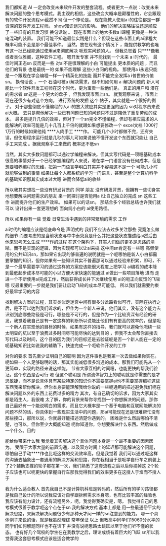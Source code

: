 我们都知道 AI 一定会改变未来软件开发的整套流程。或者更大一点说：改变未来解决问题的整个思考模式。我主观的相信，这些改变大概率是颠覆性的，它会跟现有的软件开发流程sn截然不同 但一个悖论是。 现在能教人使用a i的往往都是一群资深的软件开发工程师。 show知识诅咒的影响。 他们的解决策略往往还是顺应了一些旧有的开发习惯 换句话说 。 现在市面上的绝大多数a i课程 更像是一种油电混动的装置。 我们可能不知道最佳实践是什么？但现在这些市面上的ai课程大概率可能不会是那个最佳事件。 当然，放在现有这个情况下 ，能提供教学的也唯有这一批已经能通过使用ai来彻底解决 呃现实问题的人。 但我总觉着 只****像我或者类似雅阁，这种软件工程。 嗯开发专家 并不能找到一个未来 a i时代的。 最佳时间正态sn 反而是一些 对ai不是很理解的小白 可能提出 更本质的问题 ，而且他们的背景 也是最统一的 如果不能理解 这些小白问的视角。 那使用a i永远只能是一个跟现在学会编程一样一个精英化的技能 而并不能完全发挥a i普世的价值 sn。 换句话说 ，一个 石油可被a i解决需求，但不知如何用 a i解决问题的 新人可能比一个软件开发工程师在这个时代，更为宝贵一些他们是。 真正的用户和 潜在的需求者 sn这是一个更大的盘子 ，但我发现市面上sn。 就我观察来说 ，市面上现在还很少有对这个方向。 进行系统的发掘 这个 帖子，其实就是一个很好的例子。 对于那些彻底不懂编程的人a i的放大效应其实是更强的因为 sn对程序员来说 ai大概。 去只是帮他解决一些已有问题已知的问题只不过是降低了重复劳动的成本。 最多是提升几倍的效率，但对于一个sn完全不懂编程，但却有相应需求的人能解决的效率可能是几十几百上千倍的就跟如果想要修改一个 excel文档 1000行 1万行的时候如果他纯 ****人肉手工 ****作。 可能几个小时都做不完，还有失误，但使用程序运行就是几秒的事儿可如果说他不懂开发这个东西就只能让 自己手工来完成 。据我观察手工来做的 概率还不低sn

当然，其实大多数问题都可以通过学编程来解决。但其实写代码是一项嗯基础成本很高的事情对于一个已经掌握编程的人来说，嗯在学一门语言没有任何成本，但是想要培养编程的思维，把第一门语言学明白其实并不容易这不是一个 可能几小时就能够做到的事情 如果让每个人都系统的学习一门语言，甚至是整个计算机科学的基础知识那其实成本过大嗯 进而会降低ai的收益 

所以我其实想找一些没有研发背景的 同学 朋友 没有研发背景，但拥有一些切身实地想要解决问题需求的朋友 来一同探讨是否能用a i让自己独立的完成 sn 这些工作 进而提升他们的生产效率。 如果可以的话sn。 那结合多个经验总结也许我们就可以 设计出来一套更理想的 面向纯小白的 ai使用路径。 

所以 如果你有一些 觉着 日常生活中遇到的非常繁琐的需求 工作 

ai时代的编程应该是彻底命令是 声明式的 我们不应该去过多关注那些 究竟怎么做的细节 而要考虑的是当前状态与中中泰究竟是什么并把这些状态描述给ai然后由他来思考怎么生成 ****作的过程 在这个架构下，其实人们做的更多是思路的清晰。而不是实现的逻辑，因为实现都可以让ai来搞 这中间sn肯定有一些嗯 高频使用的公共知识sn，那如果它出现的够普遍的说明就是一个呃哪怕是新人小白都需要掌握的知识，但你如果有一些知识其实不普遍那可以通过经验来积累，即可，不是一个最早需要学习的通过这样的方案应该能很大程度上把学习 ai编程的成本降到最低起步成本尽可能的小以方便大家快速的能通过 ai做出一些项目落地 进而 走进一个不断使用ai完成工作，然后获得成长并下次继续使用 ai的呃正向反馈的飞轮嗯 哎最重要的一步就是我们要让启动飞轮的成本尽可能低。 所以我们就需要约束好最早学习的内容


找到解决方案的过程，其实类似走迷宫中间有很多分岔路看似可行，实际在执行之后，是不可以达到我们诉求的，但作为一个新人来说，他们其实，没有这个能力去识别到底哪些路径是可行，哪些是不可行的，但是作为一个比较资深有经验的研发，我觉着我自己是有一定这样的判断所以说能比他们有有更高的效率的，但是呃一个新人在实现他的目标的时候，如果有这样的指导，我们就可以避免他呃绕一些太明显的坑以至于浪费过多时间尽可能尽快的达到目的 ，但我不太会帮你直接去写代码以及时间，这个目的因为我们的目标还是去验证呃是否一个新人能在一定的呃基础知识比如说我的辅助下，快速完成一个呃软件开发的工作 

对你的要求
首先至少证明自己的聪明 因为这件事也是我第一次去做如果你实在。 呃如果一个人足够聪明的话，那其实能减低很多沟通的成本。那我们可能先从一个更简单，实现的路径来说这样能。 节省大家互相的时间嗯，也能更快的帮我们验证。这个东西是否可行 嗯 但这个聪明是 所谓流体智力上的聪明就是你需要的是才思敏捷，而不是说具体具有某些特定的知识你不需要掌握ai也不需要掌握编程这些东西我来帮你解决，但你本身要能理解我给你说的一些呃通用的描述避免我们呃在解决问题以外的东西上花费过多的精力
其次，有自己确切的诉求，因为大家其实都是陌生人，我很难 太了解，你的背景来帮你寻找到一个你想解决的问题。那你自己最好有一个能说明白的需求，而且它大概率是一个基于电脑和互联网能解决的问题不然的话，你具体到一些现实生活中的问题，那ai可能现在还是很难帮忙没有那些接口，那所以说，你就最好能描述清楚你遇到的。 困难是什么然后哪怕不清楚，也可以，但你至少大概能知道 呃你知道你，你想要解决什么东西。然后做成一个什么。目的 

能给你带来什么我
我觉着其实解决这个具体问题本身是一个最不重要的因素因为。 受限于大家大量的前置沟通，以及双方时间上的延迟那可能解决这个问题，哪怕自己手动****作也比呃这样的交流效率高，但是我觉着 我们可以通过呃这样的沟通去抽象出一套通用的解决方案和思路，你在我相当于是呃学自行车之前装上了2个辅助支撑的轮子那在第一次，我们熟悉了这套流程之后以后你摘掉这 2个轮子应该也可以呃更快的掌握自行车那我觉得我们的效率更多在这授人于渔而不授人于

我为什么适合教人 首先我自己不是计算机科班是转码的，然后所有的学习路径都是我自己设计的所以说我应该对自学跟拆解需求本身嗯，也有比较丰富的经验也 我应该有能力设计，还有流程另外，呃，我觉得我确实是，嗯。 我觉得自己的思考模式很善于教学呃这个点在于sn 我的解决方式 基本上都是 用一些最通俗平实的解决思路，来解决解决问题很少有那种天才问一样的sn注意到的能力。 哪一个具体例子来说的话，就是我虽然理综 常年保证 以上 但教高中同学们15060分水平的同学们如何解题同样也不在话下 并没有说呃思路太跳跃以至于他们听不懂的状态。 也有好几个驾校的学生在在我教学之后，理论成绩有着巨大的飞跃 sn所以我觉得我这套思考模式应该是适合教学的
